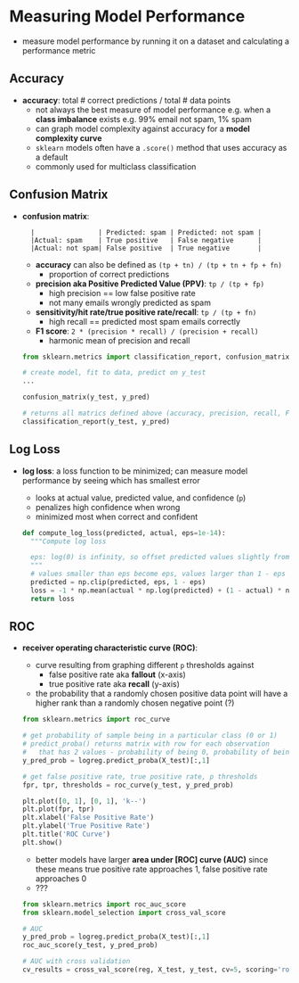 # Measuring Model Performance

- measure model performance by running it on a dataset and calculating a performance metric

## Accuracy

- **accuracy**: total # correct predictions / total # data points
    - not always the best measure of model performance e.g. when a **class imbalance** exists e.g. 99% email not spam, 1% spam
    - can graph model complexity against accuracy for a **model complexity curve**
    - `sklearn` models often have a `.score()` method that uses accuracy as a default
    - commonly used for multiclass classification

## Confusion Matrix

- **confusion matrix**:

        |                | Predicted: spam | Predicted: not spam |
        |Actual: spam    | True positive   | False negative      |
        |Actual: not spam| False positive  | True negative       |

    - **accuracy** can also be defined as `(tp + tn) / (tp + tn + fp + fn)`
        - proportion of correct predictions
    - **precision aka Positive Predicted Value (PPV)**: `tp / (tp + fp)`
        - high precision == low false positive rate
        - not many emails wrongly predicted as spam
    - **sensitivity/hit rate/true positive rate/recall**: `tp / (tp + fn)`
        - high recall == predicted most spam emails correctly
    - **F1 score**: `2 * (precision * recall) / (precision + recall)`
        - harmonic mean of precision and recall

    ```python
    from sklearn.metrics import classification_report, confusion_matrix

    # create model, fit to data, predict on y_test
    ...

    confusion_matrix(y_test, y_pred)

    # returns all matrics defined above (accuracy, precision, recall, F1-score)
    classification_report(y_test, y_pred)
    ```

## Log Loss

- **log loss**: a loss function to be minimized; can measure model performance by seeing which has smallest error
    - looks at actual value, predicted value, and confidence (`p`)
    - penalizes high confidence when wrong
    - minimized most when correct and confident

    ```python
    def compute_log_loss(predicted, actual, eps=1e-14):
      """Compute log loss

      eps: log(0) is infinity, so offset predicted values slightly from 0 or 1
      """
      # values smaller than eps become eps, values larger than 1 - eps become 1 - eps
      predicted = np.clip(predicted, eps, 1 - eps)
      loss = -1 * np.mean(actual * np.log(predicted) + (1 - actual) * np.log(1-predicted))
      return loss
    ```

## ROC

- **receiver operating characteristic curve (ROC)**:
    - curve resulting from graphing different `p` thresholds against
      - false positive rate aka **fallout** (x-axis)
      - true positive rate aka **recall** (y-axis)
    - the probability that a randomly chosen positive data point will have a higher rank than a randomly chosen negative point (?)

    ```python
    from sklearn.metrics import roc_curve

    # get probability of sample being in a particular class (0 or 1)
    # predict_proba() returns matrix with row for each observation
    #   that has 2 values - probability of being 0, probability of being 1
    y_pred_prob = logreg.predict_proba(X_test)[:,1]

    # get false positive rate, true positive rate, p thresholds
    fpr, tpr, thresholds = roc_curve(y_test, y_pred_prob)

    plt.plot([0, 1], [0, 1], 'k--')
    plt.plot(fpr, tpr)
    plt.xlabel('False Positive Rate')
    plt.ylabel('True Positive Rate')
    plt.title('ROC Curve')
    plt.show()
    ```

    - better models have larger **area under [ROC] curve (AUC)** since these means true positive rate approaches 1, false positive rate approaches 0
    - ???

    ```python
    from sklearn.metrics import roc_auc_score
    from sklearn.model_selection import cross_val_score

    # AUC
    y_pred_prob = logreg.predict_proba(X_test)[:,1]
    roc_auc_score(y_test, y_pred_prob)

    # AUC with cross validation
    cv_results = cross_val_score(reg, X_test, y_test, cv=5, scoring='roc_auc')
    ```

